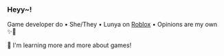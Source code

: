 ### Heyy~!

Game developer do • She/They • Lunya on [Roblox](roblox.com) • Opinions are my own ✨🐸
 
🌱 I'm learning more and more about games!

<!--
**Phalanxia/Phalanxia** is a ✨ _special_ ✨ repository because its `README.md` (this file) appears on your GitHub profile.

Here are some ideas to get you started:

- 🔭 I’m currently working on ...
- 🌱 I’m currently learning ...
- 👯 I’m looking to collaborate on ...
- 🤔 I’m looking for help with ...
- 💬 Ask me about ...
- 📫 How to reach me: ...
- 😄 Pronouns: ...
- ⚡ Fun fact: ...
-->
